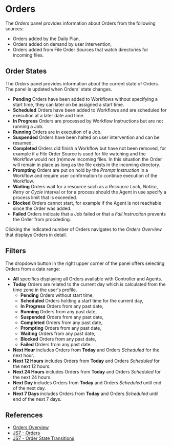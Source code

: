 # Orders

The *Orders* panel provides information about Orders from the following sources:

- Orders added by the Daily Plan,
- Orders added on demand by user intervention,
- Orders added from File Order Sources that watch directories for incoming files.

## Order States

The *Orders* panel provides information about the current state of Orders. The panel is updated when Orders' state changes.

- **Pending** Orders have been added to Workflows without specifying a start time, they can later on be assigned a start time.
- **Scheduled** Orders have been added to Workflows and are scheduled for execution at a later date and time.
- **In Progress** Orders are processed by Workflow Instructions but are not running a Job. 
- **Running** Orders are in execution of a Job. 
- **Suspended** Orders have been halted on user intervention and can be resumed.
- **Completed** Orders did finish a Workflow but have not been removed, for example if a File Order Source is used for file watching and the Workflow would not (re)move incoming files. In this situation the Order will remain in place as long as the file exists in the incoming directory.
- **Prompting** Orders are put on hold by the *Prompt Instruction* in a Workflow and require user confirmation to continue execution of the Workflow.
- **Waiting** Orders wait for a resource such as a *Resource Lock*, *Notice*, *Retry* or *Cycle* interval or for a process should the Agent in use specify a process limit that is exceeded.
- **Blocked** Orders cannot start, for example if the Agent is not reachable since the Order was added.
- **Failed** Orders indicate that a Job failed or that a *Fail Instruction* prevents the Order from procdeding. 

Clicking the indicated number of Orders navigates to the *Orders Overview* that displays Orders in detail.

## Filters

The dropdown button in the right upper corner of the panel offers selecting Orders from a date range:

- **All** specifies displaying all Orders available with Controller and Agents.
- **Today** Orders are related to the current day which is calculated from the time zone in the user's profile.
  - **Pending** Orders without start time,
  - **Scheduled** Orders holding a start time for the current day,
  - **In Progress** Orders from any past date,
  - **Running** Orders from any past date,
  - **Suspended** Orders from any past date,
  - **Completed** Orders from any past date,
  - **Prompting** Orders from any past date,
  - **Waiting** Orders from any past date,
  - **Blocked** Orders from any past date,
  - **Failed** Orders from any past date.
- **Next Hour** includes Orders from **Today** and Orders *Scheduled* for the next hour.
- **Next 12 Hours** includes Orders from **Today** and Orders *Scheduled* for the next 12 hours.
- **Next 24 Hours** includes Orders from **Today** and Orders *Scheduled* for the next 24 hours.
- **Next Day** includes Orders from **Today** and Orders *Scheduled* until end of the next day.
- **Next 7 Days** includes Orders from **Today** and Orders *Scheduled* until end of the next 7 days.

## References

- [Orders Overview](/orders-overview)
- [JS7 - Orders](https://kb.sos-berlin.com/display/JS7/JS7+-+Orders)
- [JS7 - Order State Transitions](https://kb.sos-berlin.com/display/JS7/JS7+-+Order+State+Transitions)
